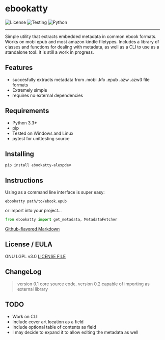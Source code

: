 # ebookatty

![License](https://img.shields.io/badge/License-LGPL-blue?style=for-the-badge&logo=appveyor)
![Testing](https://img.shields.io/badge/Testing-Pytest-orange?style=for-the-badge&logo=appveyor)
![Python](https://img.shields.io/badge/Python-3.0%2B-red?style=for-the-badge&logo=appveyor)

-------------------------

Simple utility that extracts embedded metadata in common ebook formats. Works on mobi epub and most amazon kindle filetypes.
Includes a library of classes and functions for dealing with metadata, as well as a CLI to use as a standalone tool.
It is still a work in progress.

## Features

* succesfully extracts metadata from .mobi .kfx .epub .azw .azw3 file formats
* Extremely simple
* requires no external dependencies

## Requirements

* Python 3.3+
* pip
* Tested on Windows and Linux
* pytest for unittesting source

## Installing

```Linux
pip install ebookatty-alexpdev
```

## Instructions

Using as a command line interface is super easy:

```Linux
ebookatty path/to/ebook.epub
```

or import into your project...

```python
from ebookatty import get_metadata, MetadataFetcher
```

[Github-flavored Markdown](https://guides.github.com/features/mastering-markdown/)

## License / EULA

GNU LGPL v3.0
[LICENSE FILE](./LICENSE.md)

## ChangeLog

> version 0.1 core source code.
> version 0.2 capable of importing as external library

## TODO

* Work on CLI
* Include cover art location as a field
* Include optional table of contents as field
* I may decide to expand it to allow editing the metadata as well
